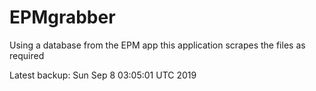 # EPMgrabber
Using a database from the EPM app this application scrapes the files as required


Latest backup: Sun Sep 8 03:05:01 UTC 2019
